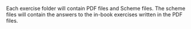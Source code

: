 Each exercise folder will contain PDF files and Scheme files. The scheme files will contain the answers to the in-book exercises written in the PDF files.
